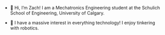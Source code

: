 - 👋 Hi, I’m Zach! I am a Mechatronics Engineering student at the Schulich School of Engineering, University of Calgary.

- 👀 I have a massive interest in everything technology! I enjoy tinkering with robotics.

<!---
SCBee/SCBee is a ✨ special ✨ repository because its `README.md` (this file) appears on your GitHub profile.
You can click the Preview link to take a look at your changes.
--->
